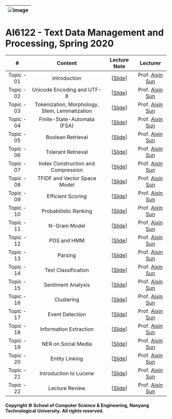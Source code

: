 |![image](https://github.com/ldkong1205/NTU-Graduate-Courses/blob/master/Courses/AI6122/logo.png)|
|---|
# AI6122 - Text Data Management and Processing, Spring 2020

|#|Content|Lecture Note|Lecturer|
|:---:|:---:|:---:|:---:|
|Topic - 01|Introduction|[[Slide]()]|Prof. [Aixin Sun](https://www.ntu.edu.sg/home/axsun/)|
|Topic - 02|Unicode Encoding and UTF-8|[[Slide]()]|Prof. [Aixin Sun](https://www.ntu.edu.sg/home/axsun/)|
|Topic - 03|Tokenization, Morphology, Stem, Lemmatization|[[Slide]()]|Prof. [Aixin Sun](https://www.ntu.edu.sg/home/axsun/)|
|Topic - 04|Finite-State-Automata (FSA)|[[Slide]()]|Prof. [Aixin Sun](https://www.ntu.edu.sg/home/axsun/)|
|Topic - 05|Boolean Retrieval|[[Slide]()]|Prof. [Aixin Sun](https://www.ntu.edu.sg/home/axsun/)|
|Topic - 06|Tolerant Retrieval|[[Slide]()]|Prof. [Aixin Sun](https://www.ntu.edu.sg/home/axsun/)|
|Topic - 07|Index Construction and Compression|[[Slide]()]|Prof. [Aixin Sun](https://www.ntu.edu.sg/home/axsun/)|
|Topic - 08|TFIDF and Vector Space Model|[[Slide]()]|Prof. [Aixin Sun](https://www.ntu.edu.sg/home/axsun/)|
|Topic - 09|Efficient Scoring|[[Slide]()]|Prof. [Aixin Sun](https://www.ntu.edu.sg/home/axsun/)|
|Topic - 10|Probabilistic Ranking|[[Slide]()]|Prof. [Aixin Sun](https://www.ntu.edu.sg/home/axsun/)|
|Topic - 11|N-Gram Model|[[Slide]()]|Prof. [Aixin Sun](https://www.ntu.edu.sg/home/axsun/)|
|Topic - 12|POS and HMM|[[Slide]()]|Prof. [Aixin Sun](https://www.ntu.edu.sg/home/axsun/)|
|Topic - 13|Parsing|[[Slide]()]|Prof. [Aixin Sun](https://www.ntu.edu.sg/home/axsun/)|
|Topic - 14|Text Classification|[[Slide]()]|Prof. [Aixin Sun](https://www.ntu.edu.sg/home/axsun/)|
|Topic - 15|Sentiment Analysis|[[Slide]()]|Prof. [Aixin Sun](https://www.ntu.edu.sg/home/axsun/)|
|Topic - 16|Clustering|[[Slide]()]|Prof. [Aixin Sun](https://www.ntu.edu.sg/home/axsun/)|
|Topic - 17|Event Detection|[[Slide]()]|Prof. [Aixin Sun](https://www.ntu.edu.sg/home/axsun/)|
|Topic - 18|Information Extraction|[[Slide]()]|Prof. [Aixin Sun](https://www.ntu.edu.sg/home/axsun/)|
|Topic - 19|NER on Social Media|[[Slide]()]|Prof. [Aixin Sun](https://www.ntu.edu.sg/home/axsun/)|
|Topic - 20|Entity Linking|[[Slide]()]|Prof. [Aixin Sun](https://www.ntu.edu.sg/home/axsun/)|
|Topic - 21|Introduction to Lucene|[[Slide]()]|Prof. [Aixin Sun](https://www.ntu.edu.sg/home/axsun/)|
|Topic - 22|Lecture Review|[[Slide]()]|Prof. [Aixin Sun](https://www.ntu.edu.sg/home/axsun/)|

#### Copyright © School of Computer Science & Engineering, Nanyang Technological University. All rights reserved.
